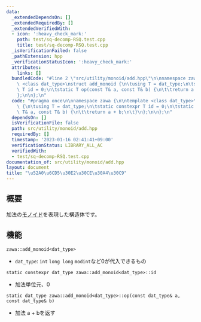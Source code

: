 ```yaml
---
data:
  _extendedDependsOn: []
  _extendedRequiredBy: []
  _extendedVerifiedWith:
  - icon: ':heavy_check_mark:'
    path: test/sq-decomp-RSQ.test.cpp
    title: test/sq-decomp-RSQ.test.cpp
  _isVerificationFailed: false
  _pathExtension: hpp
  _verificationStatusIcon: ':heavy_check_mark:'
  attributes:
    links: []
  bundledCode: "#line 2 \"src/utility/monoid/add.hpp\"\n\nnamespace zawa {\n\ntemplate\
    \ <class dat_type>\nstruct add_monoid {\n\tusing T = dat_type;\n\tstatic constexpr\
    \ T id = 0;\n\tstatic T op(const T& a, const T& b) {\n\t\treturn a + b;\n\t}\n\
    };\n\n};\n"
  code: "#pragma once\n\nnamespace zawa {\n\ntemplate <class dat_type>\nstruct add_monoid\
    \ {\n\tusing T = dat_type;\n\tstatic constexpr T id = 0;\n\tstatic T op(const\
    \ T& a, const T& b) {\n\t\treturn a + b;\n\t}\n};\n\n};\n"
  dependsOn: []
  isVerificationFile: false
  path: src/utility/monoid/add.hpp
  requiredBy: []
  timestamp: '2023-01-16 02:41:41+09:00'
  verificationStatus: LIBRARY_ALL_AC
  verifiedWith:
  - test/sq-decomp-RSQ.test.cpp
documentation_of: src/utility/monoid/add.hpp
layout: document
title: "\u52A0\u6CD5\u30E2\u30CE\u30A4\u30C9"
---
```


## 概要

加法の[モノイド](https://ja.wikipedia.org/wiki/%E3%83%A2%E3%83%8E%E3%82%A4%E3%83%89)を表現した構造体です。

## 機能

`zawa::add_monoid<dat_type>`
- `dat_type`: `int` `long long` `modint`など0が代入できるもの

`static constexpr dat_type zawa::add_monoid<dat_type>::id`
- 加法単位元、0

`static dat_type zawa::add_monoid<dat_type>::op(const dat_type& a, const dat_type& b)`
- 加法 a + bを返す
